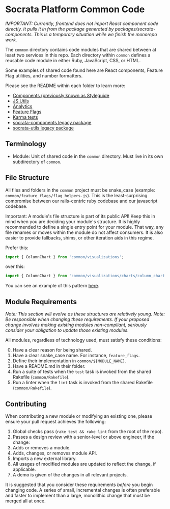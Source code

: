 # Socrata Platform Common Code

*IMPORTANT: Currently, frontend does not import React component code directly. It pulls it in from the package
generated by packages/socrata-components. This is a temporary situation while we finish the monorepo work.*

The `common` directory contains code modules that are shared between at least two services in this repo.
Each directory within `common` defines a reusable code module in either Ruby, JavaScript, CSS, or HTML.

Some examples of shared code found here are React components, Feature Flag utilities, and number formatters.

Please see the README within each folder to learn more:

* [Components (previously known as Styleguide](https://github.com/socrata/platform-ui/blob/master/common/components/README.md)
* [JS Utils](https://github.com/socrata/platform-ui/blob/master/common/js_utils/README.md)
* [Analytics](https://github.com/socrata/platform-ui/blob/master/common/analytics/README.md)
* [Feature Flags](https://github.com/socrata/platform-ui/blob/master/common/feature_flags/README.md)
* [Karma tests](https://github.com/socrata/platform-ui/blob/master/common/karma_config/README.md)
* [socrata-components legacy package](https://github.com/socrata/platform-ui/blob/master/packages/socrata-components/README.md)
* [socrata-utils legacy package](https://github.com/socrata/platform-ui/blob/master/packages/socrata-utils/README.md)

## Terminology

* Module: Unit of shared code in the `common` directory. Must live in its own subdirectory of `common`.

## File Structure

All files and folders in the `common` project must be snake_case (example: `common/feature_flags/flag_helpers.js`).
This is the least-surprising compromise between our rails-centric ruby codebase and our javascript codebase.

Important: A module's file structure is part of its public API! Keep this in mind when you are deciding your
module's structure.  It is highly recommended to define a single entry point for your module. That way, any
file renames or moves within the module do not affect consumers. It is also easier to provide fallbacks,
shims, or other iteration aids in this regime.

Prefer this:
```javascript
import { ColumnChart } from 'common/visualizations';
```
over this:
```javascript
import { ColumnChart } from 'common/visualizations/charts/column_chart';
```

You can see an example of this pattern [here](https://github.com/socrata/frontend-visualizations/blob/master/src/index.js).

## Module Requirements

*Note: This section will evolve as these structures are relatively young.*
*Note: Be responsible when changing these requirements. If your proposed change involves
making existing modules non-compliant, seriously consider your obligation to update
those existing modules.*

All modules, regardless of technology used, must satisfy these conditions:

0. Have a clear reason for being shared.
1. Have a clear snake_case name. For instance, `feature_flags`.
2. Define their implementation in `common/${MODULE_NAME}`.
3. Have a README.md in their folder.
4. Run a suite of tests when the `test` task is invoked from the shared Rakefile (`common/Rakefile`).
5. Run a linter when the `lint` task is invoked from the shared Rakefile (`common/Rakefile`).

## Contributing

When contributing a new module or modifying an existing one, please ensure your pull request
achieves the following:

1. Global checks pass (`rake test && rake lint` from the root of the repo).
2. Passes a design review with a senior-level or above engineer, if the change:
  1. Adds or removes a module.
  2. Adds, changes, or removes module API.
  3. Imports a new external library.
3. All usages of modified modules are updated to reflect the change, if applicable.
4. A demo is given of the changes in all relevant projects.

It is suggested that you consider these requirements _before_ you begin changing code. A series of small,
incremental changes is often preferable and faster to implement than a large, monolithic change that must
be merged all at once.
